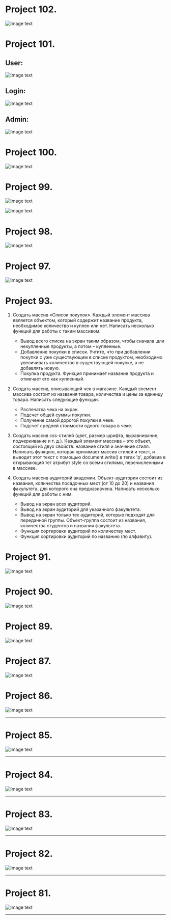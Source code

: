# Project 102.

![Image text](https://raw.githubusercontent.com/VLola/html/master/Project_102/images/main.png)

# Project 101.

## User:

![Image text](https://raw.githubusercontent.com/VLola/html/master/Project_101/images/user.png)

## Login:

![Image text](https://raw.githubusercontent.com/VLola/html/master/Project_101/images/login.png)

## Admin:

![Image text](https://raw.githubusercontent.com/VLola/html/master/Project_101/images/admin.png)

# Project 100.

![Image text](https://raw.githubusercontent.com/VLola/html/master/Project_100/images/main.png)

# Project 99.

![Image text](https://raw.githubusercontent.com/VLola/html/master/Project_99/images/login.png)

![Image text](https://raw.githubusercontent.com/VLola/html/master/Project_99/images/repassword.png)

# Project 98.

![Image text](https://raw.githubusercontent.com/VLola/html/master/Project_98/images/main.png)

# Project 97.

![Image text](https://raw.githubusercontent.com/VLola/html/master/Project_97/images/main.png)

# Project 93.

1. Создать массив «Список покупок». Каждый элемент массива является объектом, который содержит название продукта, необходимое количество и куплен или нет. Написать несколько функций для работы с таким массивом.
    + Вывод всего списка на экран таким образом, чтобы сначала шли некупленные продукты, а потом – купленные.
    + Добавление покупки в список. Учтите, что при добавлении покупки с уже существующим в списке продуктом, необходимо увеличивать количество в существующей покупке, а не добавлять новую.
    + Покупка продукта. Функция принимает название продукта и отмечает его как купленный.

2. Создать массив, описывающий чек в магазине. Каждый элемент массива состоит из названия товара, количества и цены за единицу товара. Написать следующие функции.
    + Распечатка чека на экран.
    + Подсчет общей суммы покупки.
    + Получение самой дорогой покупки в чеке.
    + Подсчет средней стоимости одного товара в чеке.

3. Создать массив css-стилей (цвет, размер шрифта, выравнивание, подчеркивание и т. д.). Каждый элемент массива – это объект, состоящий из двух свойств: название стиля и значение стиля.
Написать функцию, которая принимает массив стилей и
текст, и выводит этот текст с помощью document.write() в тегах 'p', добавив в открывающий тег атрибут style со всеми стилями, перечисленными в массиве.

4. Создать массив аудиторий академии. Объект-аудитория состоит из названия, количества посадочных мест (от 10 до 20) и названия факультета, для которого она предназначена. Написать несколько функций для работы с ним.
    + Вывод на экран всех аудиторий.
    + Вывод на экран аудиторий для указанного факультета.
    + Вывод на экран только тех аудиторий, которые подходят для переданной группы. Объект-группа состоит из названия, количества студентов и названия факультета.
    + Функция сортировки аудиторий по количеству мест.
    + Функция сортировки аудиторий по названию (по алфавиту).

# Project 91.

![Image text](https://raw.githubusercontent.com/VLola/html/master/Project_91/images/main.png)

# Project 90.

![Image text](https://raw.githubusercontent.com/VLola/html/master/Project_90/images/main.png)

# Project 89.

![Image text](https://raw.githubusercontent.com/VLola/html/master/Project_89/images/main.png)

# Project 87.

![Image text](https://raw.githubusercontent.com/VLola/html/master/Project_87/images/main.png)


# Project 86.

![Image text](https://raw.githubusercontent.com/VLola/html/master/Project_86/images/main.png)

___
# Project 85.

![Image text](https://raw.githubusercontent.com/VLola/html/master/Project_85/images/main.png)

___
# Project 84.

![Image text](https://raw.githubusercontent.com/VLola/html/master/Project_84/images/main.png)

___
# Project 83.

![Image text](https://raw.githubusercontent.com/VLola/html/master/Project_83/images/main.png)

___
# Project 82.

![Image text](https://raw.githubusercontent.com/VLola/html/master/Project_82/images/main.png)

___
# Project 81.

![Image text](https://raw.githubusercontent.com/VLola/html/master/Project_81/images/main.png)

___